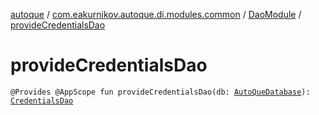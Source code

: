 [autoque](../../index.md) / [com.eakurnikov.autoque.di.modules.common](../index.md) / [DaoModule](index.md) / [provideCredentialsDao](./provide-credentials-dao.md)

# provideCredentialsDao

`@Provides @AppScope fun provideCredentialsDao(db: `[`AutoQueDatabase`](../../com.eakurnikov.autoque.data.db/-auto-que-database/index.md)`): `[`CredentialsDao`](../../com.eakurnikov.autoque.data.db.dao/-credentials-dao/index.md)